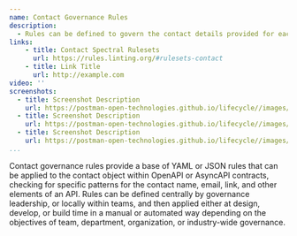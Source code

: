 ```yaml
---
name: Contact Governance Rules
description: 
  - Rules can be defined to govern the contact details provided for each API, leveraging the contact object for OpenAPI or AsyncAPI contracts, but then apply specific ruling looking for common patterns to be present like the contact name, email, or url of an API, meeting specific guidelines regarding what contact is needed.
links:
    - title: Contact Spectral Rulesets
      url: https://rules.linting.org/#rulesets-contact
    - title: Link Title
      url: http://example.com                   
video: ''
screenshots:
  - title: Screenshot Description
    url: https://postman-open-technologies.github.io/lifecycle//images/postman-screenshot.png          
  - title: Screenshot Description
    url: https://postman-open-technologies.github.io/lifecycle//images/postman-screenshot.png  
  - title: Screenshot Description
    url: https://postman-open-technologies.github.io/lifecycle//images/postman-screenshot.png    
...
```

Contact governance rules provide a base of YAML or JSON rules that can be applied to the contact object within OpenAPI or AsyncAPI contracts, checking for specific patterns for the contact name, email, link, and other elements of an API. Rules can be defined centrally by governance leadership, or locally within teams, and then applied either at design, develop, or build time in a manual or automated way depending on the objectives of team, department, organization, or industry-wide governance.